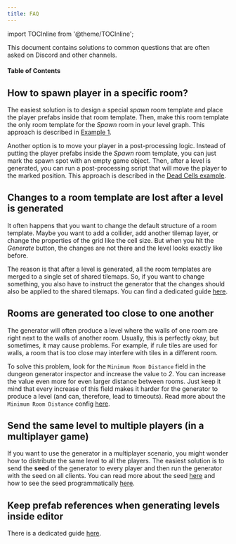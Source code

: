 ```yaml
---
title: FAQ
---
```


import TOCInline from '@theme/TOCInline';

This document contains solutions to common questions that are often asked on Discord and other channels.

#### Table of Contents

<TOCInline toc={toc} maxHeadingLevel={2} />

## How to spawn player in a specific room?

The easiest solution is to design a special *spawn* room template and place the player prefabs inside that room template. Then, make this room template the only room template for the *Spawn* room in your level graph. This approach is described in [Example 1](../examples/example-1.md#spawn-room).

Another option is to move your player in a post-processing logic. Instead of putting the player prefabs inside the *Spawn* room template, you can just mark the spawn spot with an empty game object. Then, after a level is generated, you can run a post-processing script that will move the player to the marked position. This approach is described in the [Dead Cells example](../examples/dead-cells.md#spawn-position).

## Changes to a room template are lost after a level is generated

It often happens that you want to change the default structure of a room template. Maybe you want to add a collider, add another tilemap layer, or change the properties of the grid like the cell size. But when you hit the *Generate* button, the changes are not there and the level looks exactly like before.

The reason is that after a level is generated, all the room templates are merged to a single set of shared tilemaps. So, if you want to change something, you also have to instruct the generator that the changes should also be applied to the shared tilemaps. You can find a dedicated guide [here](../guides/room-template-customization.md).

## Rooms are generated too close to one another

The generator will often produce a level where the walls of one room are right next to the walls of another room. Usually, this is perfectly okay, but sometimes, it may cause problems. For example, if rule tiles are used for walls, a room that is too close may interfere with tiles in a different room.

To solve this problem, look for the `Minimum Room Distance` field in the dungeon generator inspector and increase the value to *2*. You can increase the value even more for even larger distance between rooms. Just keep it mind that every increase of this field makes it harder for the generator to produce a level (and can, therefore, lead to timeouts). Read more about the `Minimum Room Distance` config [here](../generators/dungeon-generator.md#generator-config).

## Send the same level to multiple players (in a multiplayer game)

If you want to use the generator in a multiplayer scenario, you might wonder how to distribute the same level to all the players. The easiest solution is to send the **seed** of the generator to every player and then run the generator with the seed on all clients. You can read more about the seed [here](../generators/dungeon-generator.md#other-config) and how to see the seed programmatically [here](../generators/dungeon-generator.md#change-the-configuration-from-a-script).

## Keep prefab references when generating levels inside editor

There is a dedicated guide [here](../recipes/prefabs-in-editor.md).